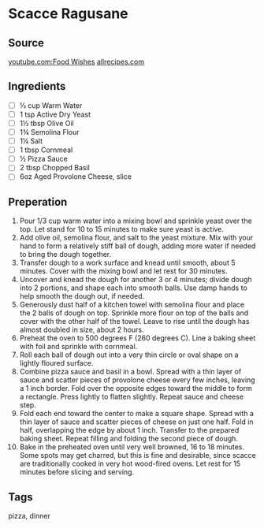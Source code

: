 # Scacce Ragusane

## Source
[youtube.com:Food Wishes](https://www.youtube.com/watch?v=Y2j1Qja9w3A)
[allrecipes.com](https://www.allrecipes.com/recipe/281007/scacce-ragusane-sicilian-stuffed-flatbread/)

## Ingredients
- [ ] ⅓ cup Warm Water
- [ ] 1 tsp Active Dry Yeast
- [ ] 1½ tbsp Olive Oil
- [ ] 1¾ Semolina Flour
- [ ] 1¼ Salt
- [ ] 1 tbsp Cornmeal
- [ ] ½ Pizza Sauce
- [ ] 2 tbsp Chopped Basil
- [ ] 6oz Aged Provolone Cheese, slice

## Preperation
1. Pour 1/3 cup warm water into a mixing bowl and sprinkle yeast over the top. Let stand for 10 to 15 minutes to make sure yeast is active.
2. Add olive oil, semolina flour, and salt to the yeast mixture. Mix with your hand to form a relatively stiff ball of dough, adding more water if needed to bring the dough together.
3. Transfer dough to a work surface and knead until smooth, about 5 minutes. Cover with the mixing bowl and let rest for 30 minutes.
4. Uncover and knead the dough for another 3 or 4 minutes; divide dough into 2 portions, and shape each into smooth balls. Use damp hands to help smooth the dough out, if needed.
5. Generously dust half of a kitchen towel with semolina flour and place the 2 balls of dough on top. Sprinkle more flour on top of the balls and cover with the other half of the towel. Leave to rise until the dough has almost doubled in size, about 2 hours.
6. Preheat the oven to 500 degrees F (260 degrees C). Line a baking sheet with foil and sprinkle with cornmeal.
7. Roll each ball of dough out into a very thin circle or oval shape on a lightly floured surface.
8. Combine pizza sauce and basil in a bowl. Spread with a thin layer of sauce and scatter pieces of provolone cheese every few inches, leaving a 1 inch border. Fold over the opposite edges toward the middle to form a rectangle. Press lightly to flatten slightly. Repeat sauce and cheese step.
9. Fold each end toward the center to make a square shape. Spread with a thin layer of sauce and scatter pieces of cheese on just one half. Fold in half, overlapping the edge by about 1 inch. Transfer to the prepared baking sheet. Repeat filling and folding the second piece of dough.
10. Bake in the preheated oven until very well browned, 16 to 18 minutes. Some spots may get charred, but this is fine and desirable, since scacce are traditionally cooked in very hot wood-fired ovens. Let rest for 15 minutes before slicing and serving.

## Tags
pizza, dinner
